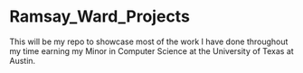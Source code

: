 # Ramsay_Ward_Projects
This will be my repo to showcase most of the work I have done throughout my time earning my Minor in Computer Science at the University of Texas at Austin. 
